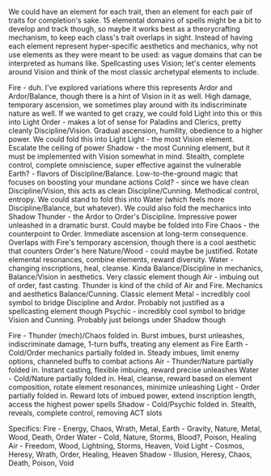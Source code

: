 We could have an element for each trait, then an element for each pair of traits for completion's sake. 15 elemental domains of spells might be a bit to develop and track though, so maybe it works best as a theorycrafting mechanism, to keep each class's trait overlaps in sight. Instead of having each element represent hyper-specific aesthetics and mechanics, why not use elements as they were meant to be used: as vague domains that can be interpreted as humans like. Spellcasting uses Vision; let's center elements around Vision and think of the most classic archetypal elements to include.

Fire - duh. I've explored variations where this represents Ardor and Ardor/Balance, though there is a hint of Vision in it as well. High damage, temporary ascension, we sometimes play around with its indiscriminate nature as well. If we wanted to get crazy, we could fold Light into this or this into Light
Order - makes a lot of sense for Paladins and Clerics, pretty cleanly Discipline/Vision. Gradual ascension, humility, obedience to a higher power. We could fold this into Light
Light - the most Vision element. Escalate the ceiling of power
Shadow - the most Cunning element, but it must be implemented with Vision somewhat in mind. Stealth, complete control, complete omniscience, super effective against the vulnerable
Earth? - flavors of Discipline/Balance. Low-to-the-ground magic that focuses on boosting your mundane actions
Cold? - since we have clean Discipline/Vision, this acts as clean Discipline/Cunning. Methodical control, entropy. We could stand to fold this into Water (which feels more Discipline/Balance, but whatever). We could also fold the mechanics into Shadow
Thunder - the Ardor to Order's Discipline. Impressive power unleashed in a dramatic burst. Could maybe be folded into Fire
Chaos - the counterpoint to Order. Immediate ascension at long-term consequence. Overlaps with Fire's temporary ascension, though there is a cool aesthetic that counters Order's here
Nature/Wood - could maybe be justified. Rotate elemental resonances, combine elements, reward diversity.
Water - changing inscriptions, heal, cleanse. Kinda Balance/Discipline in mechanics, Balance/Vision in aesthetics. Very classic element though
Air - imbuing out of order, fast casting. Thunder is kind of the child of Air and Fire. Mechanics and aesthetics Balance/Cunning. Classic element
Metal - incredibly cool symbol to bridge Discipline and Ardor. Probably not justified as a spellcasting element though
Psychic - incredibly cool symbol to bridge Vision and Cunning. Probably just belongs under Shadow though

Fire - Thunder (mech)/Chaos folded in. Burst imbues, burst unleashes, indiscriminate damage, 1-turn buffs, treating any element as Fire
Earth - Cold/Order mechanics partially folded in. Steady imbues, limit enemy options, channeled buffs to combat actions
Air - Thunder/Nature partially folded in. Instant casting, flexible imbuing, reward precise unleashes 
Water - Cold/Nature partially folded in. Heal, cleanse, reward based on element composition, rotate element resonances, minimize unleashing
Light - Order partially folded in. Reward lots of imbued power, extend inscription length, access the highest power spells
Shadow - Cold/Psychic folded in. Stealth, reveals, complete control, removing ACT slots

Specifics:
Fire - Energy, Chaos, Wrath, Metal, 
Earth - Gravity, Nature, Metal, Wood, Death, Order
Water - Cold, Nature, Storms, Blood?, Poison, Healing
Air - Freedom, Wood, Lightning, Storms, Heaven, Void
Light - Cosmos, Heresy, Wrath, Order, Healing, Heaven
Shadow - Illusion, Heresy, Chaos, Death, Poison, Void